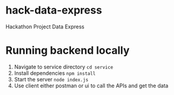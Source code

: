 # hack-data-express
Hackathon Project Data Express

# Running backend locally
1. Navigate to service directory
```cd service```
2. Install dependencies
```npm install```
3. Start the server
```node index.js```
4. Use client either postman or ui to call the APIs and get the data